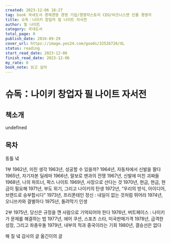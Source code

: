 ```yaml
---
created: 2023-12-06 18:27
tag: book 국내도서 경제경영 경영 기업/경영자스토리 CEO/비즈니스맨 인물 경영자
title: 슈독：나이키 창업자 필 나이트 자서전
author: 필 나이트
category: 국내도서
total_page: 0
publish_date: 2016-09-29
cover_url: https://image.yes24.com/goods/32526726/XL
status: reading
start_read_date: 2023-12-06
finish_read_date: 2023-12-06
my_rate: 0
book_note: 읽고 싶어
---
```


# 슈독：나이키 창업자 필 나이트 자서전

## 책소개
undefined

## 목차

동틀 녘

1부
1962년, 미친 생각
1963년, 성공할 수 있을까?
1964년, 자동차에서 신발을 팔다
1965년, 자기자본 딜레마
1966년, 말보로 맨과의 전쟁
1967년, 신발에 미친 괴짜들
1968년, 나의 파트너, 팍스 나이트
1969년, 사장으로 산다는 것
1970년, 현금, 현금, 현금이 필요해
1971년, 부도 위기, 그리고 나이키의 탄생
1972년, “우리의 방식, 아이디어, 브랜드로 승부합시다”
1973년, 프리폰테인 정신 : 내일이 없는 것처럼 뛰어라
1974년, 오니쓰카와 결별하다
1975년, 돌려막기 인생

2부
1975년, 당신은 규정을 깬 사람으로 기억되어야 한다
1976년, 버트페이스 : 나이키가 문제를 해결하는 법
1977년, 에어 쿠션, 스포츠 스타, 미국판매가격
1978년, 급격한 성장, 그리고 좌충우돌
1979년, 내부의 적과 중국이라는 기회
1980년, 결승선은 없다

해 질 녘
감사의 글
옮긴이의 글



